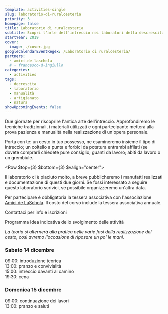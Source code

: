 ```yaml
---
template: activities-single
slug: laboratorio-di-ruralcesteria
priority: 3
homepage: false
title: Laboratorio di ruralcesteria
subtitle: Scopri l'arte dell'intreccio nei laboratori della descrescita di Francesco D'Ingiullo
startYear: 2019
cover:
  image: ./cover.jpg
googleCalendarEventRegex: /Laboratorio di ruralcesteria/
partners:
  - amici-de-laschola
  # - francesco-d-ingiullo
categories:
  - activities
tags:
  - decrescita
  - laboratorio
  - manualità
  - artigianato
  - natura
showUpcomingEvents: false
---
```


<Row>
<Col md={6} $initial>

Due giornate per riscoprire l'antica arte dell'intreccio. Approfondiremo le tecniche tradizionali, i materiali utilizzati e ogni partecipante metterà alla prova pazienza e manualità nella realizzazione di un'opera personale.

</Col>
<Col md={6}>

Porta con te: un cesto in tuo possesso, ne esamineremo insieme il tipo di intreccio; un coltello a punta e forbici da potatura entrambi affilati (se dovete comprarli chiedete pure consiglio; guanti da lavoro; abiti da lavoro o un grembiule.

</Col>
</Row>

<Row $top={3} $bottom={3} $valign="center">
<Col md={6}>
<EntryInfo variant="frequency" label="Quando" value="14-15 dicembre" top="6"/>
<EntryInfo variant="participants" value="6 - 12"/>
<EntryInfo variant="price" value="190 € (vitto e alloggio incluso)"/>
<EntryInfo variant="teacher" value="[Francesco D'Ingiullo](https://sites.google.com/site/laboratoridelladecrescita/organizzazione-dei-laboratori-scheda-tecnica/laboratori-di-cesteria-scheda-tecnica)"/>
<EntryInfo variant="location" value="nella [sala camino](/spazi/atrio-edificio-1/)" bottom="6"/>
</Col>
<Col md={6}>
<Alert $bottom={3} color="orange">

Il laboratorio ci è piaciuto molto, a breve pubblicheremo i manufatti realizzati e documentazione di questi due giorni. Se fossi interessato a seguire questo laboratorio scrivici, se possibile organizzeremo un'altra data.

</Alert>
<Footnote>

Per partecipare è obbligatoria la tessera associativa con l'associazione [Amici de LaSchola](/partners/amici-de-laschola/). Il costo del corso include la tessera associativa annuale.

</Footnote>
</Col>
</Row>

<ButtonLink anchor="contattaci">Contattaci per info e iscrizioni</ButtonLink>

<SectionTitle>Programma</SectionTitle>
<SectionSubtitle>Idea indicativa dello svolgimento delle attività</SectionSubtitle>

<Row>
<Col $align="center">

*La teoria si alternerà alla pratica nelle varie fasi della realizzazione del cesto, così avremo l'occasione di riposare un po' le mani.*

### Sabato 14 dicembre

09:00: introduzione teorica<br/>
13:00: pranzo e convivialità<br/>
15:00: intreccio davanti al camino<br/>
19:30: cena<br/>

### Domenica 15 dicembre

09:00: continuazione dei lavori<br/>
13:00: pranzo e saluti<br/>

</Col>
</Row>

<FormContact id="contattaci" phoneable emailable subject="Laboratorio di ruralcesteria" subtitle="Contattaci" title="per iscrizioni o per richiedere maggiori informazioni" msg="Ciao, vi scrivo riguardo al Laboratorio di ruralcesteria."></FormContact>
